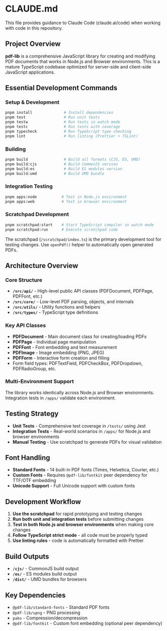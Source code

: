 # CLAUDE.md

This file provides guidance to Claude Code (claude.ai/code) when working with code in this repository.

## Project Overview

**pdf-lib** is a comprehensive JavaScript library for creating and modifying PDF documents that works in Node.js and Browser environments. This is a mature TypeScript codebase optimized for server-side and client-side JavaScript applications.

## Essential Development Commands

### Setup & Development
```bash
pnpm install              # Install dependencies
pnpm test                 # Run unit tests
pnpm testw                # Run tests in watch mode
pnpm testc                # Run tests with coverage
pnpm typecheck            # Run TypeScript type checking
pnpm lint                 # Run linting (Prettier + TSLint)
```

### Building
```bash
pnpm build                # Build all formats (CJS, ES, UMD)
pnpm build:cjs            # Build CommonJS version
pnpm build:es             # Build ES modules version
pnpm build:umd            # Build UMD bundle
```

### Integration Testing
```bash
pnpm apps:node           # Test in Node.js environment
pnpm apps:web            # Test in browser environment
```

### Scratchpad Development
```bash
pnpm scratchpad:start    # Start TypeScript compiler in watch mode
pnpm scratchpad:run      # Execute scratchpad code
```

The scratchpad (`/scratchpad/index.ts`) is the primary development tool for testing changes. Use `openPdf()` helper to automatically open generated PDFs.

## Architecture Overview

### Core Structure
- **`/src/api/`** - High-level public API classes (PDFDocument, PDFPage, PDFFont, etc.)
- **`/src/core/`** - Low-level PDF parsing, objects, and internals
- **`/src/utils/`** - Utility functions and helpers
- **`/src/types/`** - TypeScript type definitions

### Key API Classes
- **PDFDocument** - Main document class for creating/loading PDFs
- **PDFPage** - Individual page manipulation
- **PDFFont** - Font embedding and text measurement
- **PDFImage** - Image embedding (PNG, JPEG)
- **PDFForm** - Interactive form creation and filling
- Form field types: PDFTextField, PDFCheckBox, PDFDropdown, PDFRadioGroup, etc.

### Multi-Environment Support
The library works identically across Node.js and Browser environments. Integration tests in `/apps/` validate each environment.

## Testing Strategy

- **Unit Tests** - Comprehensive test coverage in `/tests/` using Jest
- **Integration Tests** - Real-world scenarios in `/apps/` for Node.js and browser environments
- **Manual Testing** - Use scratchpad to generate PDFs for visual validation

## Font Handling

- **Standard Fonts** - 14 built-in PDF fonts (Times, Helvetica, Courier, etc.)
- **Custom Fonts** - Requires `@pdf-lib/fontkit` peer dependency for TTF/OTF embedding
- **Unicode Support** - Full Unicode support with custom fonts

## Development Workflow

1. **Use the scratchpad** for rapid prototyping and testing changes
2. **Run both unit and integration tests** before submitting changes
3. **Test in both Node.js and browser environments** when making core changes
4. **Follow TypeScript strict mode** - all code must be properly typed
5. **Use linting rules** - code is automatically formatted with Prettier

## Build Outputs

- **`/cjs/`** - CommonJS build output
- **`/es/`** - ES modules build output  
- **`/dist/`** - UMD bundles for browsers

## Key Dependencies

- `@pdf-lib/standard-fonts` - Standard PDF fonts
- `@pdf-lib/upng` - PNG processing
- `pako` - Compression/decompression
- `@pdf-lib/fontkit` - Custom font embedding (optional peer dependency)